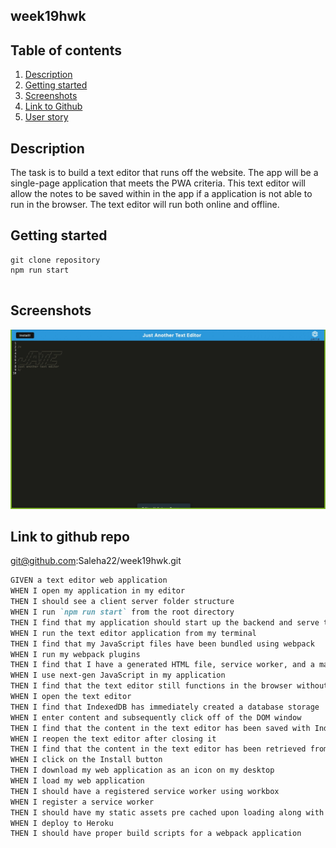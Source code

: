 ## week19hwk

## Table of contents

1. [Description](#description)
2. [Getting started](#getting-started)
3. [Screenshots](#screenshots)
4. [Link to Github](#link-to-github-repo)
5. [User story](#user-story)

## Description

The task is to build a text editor that runs off the website. The app will be a single-page application that meets the PWA criteria. This text editor will allow the notes to be saved within in the app if a application is not able to run in the browser. The text editor will run both online and offline.

## Getting started

```
git clone repository
npm run start


```

## Screenshots

![screenshot1](./assets/Image%2030-08-2022%20at%2020.11.jpg)

## Link to github repo

git@github.com:Saleha22/week19hwk.git

```md
GIVEN a text editor web application
WHEN I open my application in my editor
THEN I should see a client server folder structure
WHEN I run `npm run start` from the root directory
THEN I find that my application should start up the backend and serve the client
WHEN I run the text editor application from my terminal
THEN I find that my JavaScript files have been bundled using webpack
WHEN I run my webpack plugins
THEN I find that I have a generated HTML file, service worker, and a manifest file
WHEN I use next-gen JavaScript in my application
THEN I find that the text editor still functions in the browser without errors
WHEN I open the text editor
THEN I find that IndexedDB has immediately created a database storage
WHEN I enter content and subsequently click off of the DOM window
THEN I find that the content in the text editor has been saved with IndexedDB
WHEN I reopen the text editor after closing it
THEN I find that the content in the text editor has been retrieved from our IndexedDB
WHEN I click on the Install button
THEN I download my web application as an icon on my desktop
WHEN I load my web application
THEN I should have a registered service worker using workbox
WHEN I register a service worker
THEN I should have my static assets pre cached upon loading along with subsequent pages and static assets
WHEN I deploy to Heroku
THEN I should have proper build scripts for a webpack application
```
